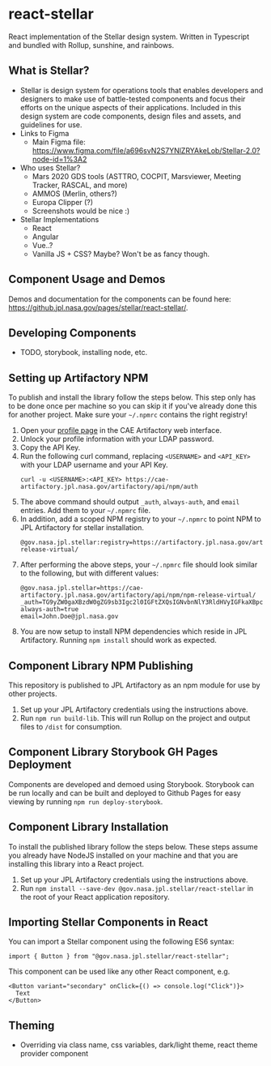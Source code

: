 # react-stellar

React implementation of the Stellar design system. Written in Typescript and bundled with Rollup, sunshine, and rainbows.

## What is Stellar?

- Stellar is design system for operations tools that enables developers and designers to make use of battle-tested components and focus their efforts on the unique aspects of their applications. Included in this design system are code components, design files and assets, and guidelines for use.
- Links to Figma
  - Main Figma file: https://www.figma.com/file/a696svN2S7YNlZRYAkeLob/Stellar-2.0?node-id=1%3A2
- Who uses Stellar?
  - Mars 2020 GDS tools (ASTTRO, COCPIT, Marsviewer, Meeting Tracker, RASCAL, and more)
  - AMMOS (Merlin, others?)
  - Europa Clipper (?)
  - Screenshots would be nice :)
- Stellar Implementations
  - React
  - Angular
  - Vue..?
  - Vanilla JS + CSS? Maybe? Won't be as fancy though.

## Component Usage and Demos

Demos and documentation for the components can be found here: https://github.jpl.nasa.gov/pages/stellar/react-stellar/.

## Developing Components
- TODO, storybook, installing node, etc.
## Setting up Artifactory NPM

To publish and install the library follow the steps below. This step only has to be done once per machine so you can skip it if you've already done this for another project. Make sure your `~/.npmrc` contains the right registry!

1. Open your [profile page](https://artifactory.jpl.nasa.gov/artifactory/webapp/#/profile) in the CAE Artifactory web interface.
2. Unlock your profile information with your LDAP password.
3. Copy the API Key.
4. Run the following curl command, replacing `<USERNAME>` and `<API_KEY>` with your LDAP username and your API Key.
     ```
     curl -u <USERNAME>:<API_KEY> https://cae-artifactory.jpl.nasa.gov/artifactory/api/npm/auth
     ```
5. The above command should output `_auth`, `always-auth`, and `email` entries. Add them to your `~/.npmrc` file.
6. In addition, add a scoped NPM registry to your `~/.npmrc` to point NPM to JPL Artifactory for stellar installation.
     ```
     @gov.nasa.jpl.stellar:registry=https://artifactory.jpl.nasa.gov/artifactory/api/npm/npm-release-virtual/
     ```
7. After performing the above steps, your `~/.npmrc` file should look similar to the following, but with different values:
     ```
     @gov.nasa.jpl.stellar=https://cae-artifactory.jpl.nasa.gov/artifactory/api/npm/npm-release-virtual/
     _auth=TG9yZW0gaXBzdW0gZG9sb3Igc2l0IGFtZXQsIGNvbnNlY3RldHVyIGFkaXBpc2NpbmcgZWxpdC4
     always-auth=true
     email=John.Doe@jpl.nasa.gov
     ```
8. You are now setup to install NPM dependencies which reside in JPL Artifactory. Running `npm install` should work as expected.

## Component Library NPM Publishing

This repository is published to JPL Artifactory as an npm module for use by other projects.

1. Set up your JPL Artifactory credentials using the instructions above.
2. Run `npm run build-lib`. This will run Rollup on the project and output files to `/dist` for consumption.

## Component Library Storybook GH Pages Deployment

Components are developed and demoed using Storybook. Storybook can be run locally and can be built and deployed to Github Pages for easy viewing by running `npm run deploy-storybook`.
## Component Library Installation

To install the published library follow the steps below. These steps assume you already have NodeJS installed on your machine and that you are installing this library into a React project.

1. Set up your JPL Artifactory credentials using the instructions above.
2. Run `npm install --save-dev @gov.nasa.jpl.stellar/react-stellar` in the root of your React application repository.

## Importing Stellar Components in React

You can import a Stellar component using the following ES6 syntax:

```JS
import { Button } from "@gov.nasa.jpl.stellar/react-stellar";
```

This component can be used like any other React component, e.g.

```JSX
<Button variant="secondary" onClick={() => console.log("Click")}>
  Text
</Button>
```

## Theming

- Overriding via class name, css variables, dark/light theme, react theme provider component
